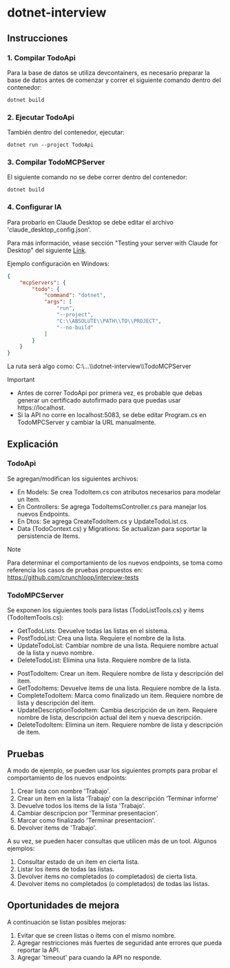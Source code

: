 # dotnet-interview 

## Instrucciones

### 1. Compilar TodoApi

Para la base de datos se utiliza devcontainers, es necesario preparar la base de datos antes de comenzar y correr el siguiente comando dentro del contenedor:

`dotnet build`
### 2. Ejecutar TodoApi
También dentro del contenedor, ejecutar:

`dotnet run --project TodoApi`

### 3. Compilar TodoMCPServer

El siguiente comando no se debe correr dentro del contenedor:

`dotnet build`

### 4. Configurar IA
Para probarlo en Claude Desktop se debe editar el archivo 'claude_desktop_config.json'.

Para más información, véase sección "Testing your server with Claude for Desktop" del siguiente [Link](https://modelcontextprotocol.io/quickstart/server#c).

Ejemplo configuración en Windows:
```json
{
    "mcpServers": {
        "todo": {
            "command": "dotnet",
            "args": [
                "run",
                "--project",
                "C:\\ABSOLUTE\\PATH\\TO\\PROJECT",
                "--no-build"
            ]
        }
    }
}
 ```

La ruta será algo como: C:\\\...\\\dotnet-interview\\\TodoMCPServer

> [!IMPORTANT]
>- Antes de correr TodoApi por primera vez, es probable que debas generar un certificado autofirmado para que puedas usar https://localhost.
>- Si la API no corre en localhost:5083, se debe editar Program.cs en TodoMPCServer y cambiar la URL manualmente.

## Explicación

### TodoApi
Se agregan/modifican los siguientes archivos:
- En Models: Se crea TodoItem.cs con atributos necesarios para modelar un Item.
- En Controllers: Se agrega TodoItemsController.cs para manejar los nuevos Endpoints.
- En Dtos: Se agrega CreateTodoItem.cs y UpdateTodoList.cs.
- Data (TodoContext.cs) y Migrations: Se actualizan para soportar la persistencia de Items.

> [!NOTE]
> Para determinar el comportamiento de los nuevos endpoints, se toma como referencia los casos de pruebas propuestos en: https://github.com/crunchloop/interview-tests 

### TodoMPCServer

Se exponen los siguientes tools para listas (TodoListTools.cs) y items (TodoItemTools.cs):

- GetTodoLists: Devuelve todas las listas en el sistema.
- PostTodoList: Crea una lista. Requiere el nombre de la lista.
- UpdateTodoList: Cambiar nombre de una lista. Requiere nombre actual de la lista y nuevo nombre.
- DeleteTodoList: Elimina una lista. Requiere nombre de la lista.
<!-- -->
  
- PostTodoItem: Crear un ítem. Requiere nombre de lista y descripción del item.
- GetTodoItems: Devuelve items de una lista. Requiere nombre de la lista.
- CompleteTodoItem: Marca como finalizado un item. Requiere nombre de lista y descripción del item.
- UpdateDescriptionTodoItem: Cambia descripción de un item. Requiere nombre de lista, descripción actual del item y nueva descripción.
- DeleteTodoItem: Elimina un item. Requiere nombre de lista y descripción de item.

## Pruebas

A modo de ejemplo, se pueden usar los siguientes prompts para probar el comportamiento de los nuevos endpoints:

1. Crear lista con nombre 'Trabajo'. 
2. Crear un ítem en la lista ‘Trabajo’ con la descripción ‘Terminar informe’
3. Devuelve todos los items de la lista 'Trabajo'.
4. Cambiar descripcion por 'Terminar presentacion'.
5. Marcar como finalizado 'Terminar presentacion'.
6. Devolver items de 'Trabajo'.

A su vez, se pueden hacer consultas que utilicen más de un tool. Algunos ejemplos:
1. Consultar estado de un item en cierta lista.
2. Listar los items de todas las listas.
3. Devolver items no completados (o completados) de cierta lista. 
4. Devolver items no completados (o completados) de todas las listas.

## Oportunidades de mejora
A continuación se listan posibles mejoras:
1. Evitar que se creen listas o ítems con el mismo nombre. 
2. Agregar restricciones más fuertes de seguridad ante errores que pueda reportar la API. 
3. Agregar 'timeout' para cuando la API no responde.
